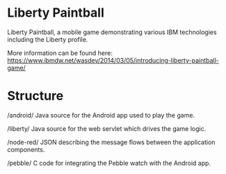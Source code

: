 Liberty Paintball
=================

Liberty Paintball, a mobile game demonstrating various IBM technologies including the Liberty profile.

More information can be found here: https://www.ibmdw.net/wasdev/2014/03/05/introducing-liberty-paintball-game/


Structure
=========
/android/    Java source for the Android app used to play the game.

/liberty/    Java source for the web servlet which drives the game logic.

/node-red/   JSON describing the message flows between the application components.

/pebble/     C code for integrating the Pebble watch with the Android app.
